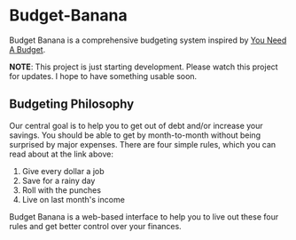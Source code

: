Budget-Banana
=============

Budget Banana is a comprehensive budgeting system inspired by [You Need A Budget](http://www.youneedabudget.com).

**NOTE**: This project is just starting development. Please watch this project for updates. I hope to have something usable soon.

Budgeting Philosophy
-------------

Our central goal is to help you to get out of debt and/or increase your savings. You should be able to get by month-to-month without being surprised by major expenses. There are four simple rules, which you can read about at the link above:

1. Give every dollar a job
2. Save for a rainy day
3. Roll with the punches
4. Live on last month's income

Budget Banana is a web-based interface to help you to live out these four rules and get better control over your finances.